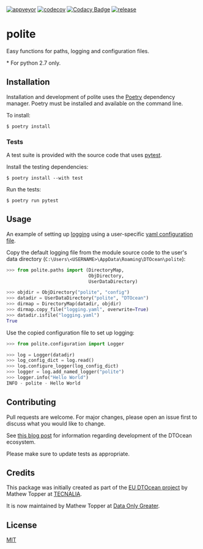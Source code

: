 [![appveyor](https://ci.appveyor.com/api/projects/status/github/DTOcean/polite?branch=master&svg=true)](https://ci.appveyor.com/project/DTOcean/polite)
[![codecov](https://codecov.io/gh/DTOcean/polite/branch/master/graph/badge.svg)](https://codecov.io/gh/DTOcean/polite)
[![Codacy Badge](https://app.codacy.com/project/badge/Grade/1a2d478b95544457b22fdf444b4a8b6f)](https://www.codacy.com/gh/DTOcean/polite/dashboard?utm_source=github.com&amp;utm_medium=referral&amp;utm_content=DTOcean/polite&amp;utm_campaign=Badge_Grade)
[![release](https://img.shields.io/github/release/DTOcean/polite.svg)](https://github.com/DTOcean/polite/releases/latest)

# polite

Easy functions for paths, logging and configuration files.

\* For python 2.7 only.

## Installation

Installation and development of polite uses the [Poetry](
https://python-poetry.org/) dependency manager. Poetry must be installed
and available on the command line.

To install:

```
$ poetry install
```

### Tests

A test suite is provided with the source code that uses [pytest](
https://docs.pytest.org).

Install the testing dependencies:

```
$ poetry install --with test
```

Run the tests:

``` 
$ poetry run pytest
```

## Usage

An example of setting up [logging](
https://docs.python.org/2/library/logging.html) using a user-specific [yaml 
configuration file](https://docs.python.org/2/howto/logging.html#configuring-logging).

Copy the default logging file from the module source code to the user's data
directory (`C:\Users\<USERNAME>\AppData\Roaming\DTOcean\polite`):

```python
>>> from polite.paths import (DirectoryMap,
                              ObjDirectory,
                              UserDataDirectory)

>>> objdir = ObjDirectory("polite", "config")
>>> datadir = UserDataDirectory("polite", "DTOcean")
>>> dirmap = DirectoryMap(datadir, objdir)
>>> dirmap.copy_file("logging.yaml", overwrite=True)
>>> datadir.isfile("logging.yaml")
True
```

Use the copied configuration file to set up logging:

```python
>>> from polite.configuration import Logger

>>> log = Logger(datadir)
>>> log_config_dict = log.read()
>>> log.configure_logger(log_config_dict)
>>> logger = log.add_named_logger("polite")
>>> logger.info("Hello World")
INFO - polite - Hello World
```

## Contributing

Pull requests are welcome. For major changes, please open an issue first to
discuss what you would like to change.

See [this blog post](https://www.dataonlygreater.com/latest/professional/2017/03/09/dtocean-development-change-management/)
for information regarding development of the DTOcean ecosystem.

Please make sure to update tests as appropriate.

## Credits

This package was initially created as part of the [EU DTOcean project](
https://www.dtoceanplus.eu/About-DTOceanPlus/History) by Mathew Topper at
[TECNALIA](https://www.tecnalia.com).

It is now maintained by Mathew Topper at [Data Only Greater](
https://www.dataonlygreater.com/).

## License

[MIT](https://choosealicense.com/licenses/mit/)

